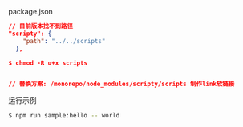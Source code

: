 package.json

```json
// 目前版本找不到路径
"scripty": {
    "path": "../../scripts"
  },

$ chmod -R u+x scripts


// 替换方案: /monorepo/node_modules/scripty/scripts 制作link软链接
```

运行示例

```bash
$ npm run sample:hello -- world
```
